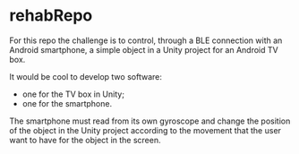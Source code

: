 # rehabRepo
For this repo the challenge is to control, through a BLE connection with an Android smartphone, a simple object in a Unity project for an Android TV box. 

It would be cool to develop two software:
 - one for the TV box in Unity;
 - one for the smartphone.

The smartphone must read from its own gyroscope and change the position of the object in the Unity project according to the movement that the user want to have for the object in the screen.
